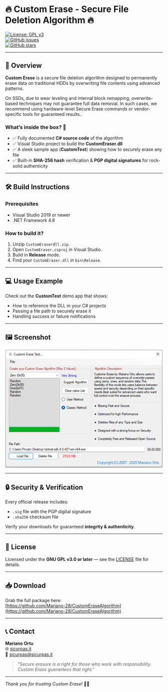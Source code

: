 # 🔥 Custom Erase - Secure File Deletion Algorithm 🔥

[![License: GPL v3](https://img.shields.io/badge/License-GPLv3-blue.svg)](LICENSE)  
[![GitHub issues](https://img.shields.io/github/issues/Mariano-28/CustomEraseAlgorithm)](https://github.com/Mariano-28/CustomEraseAlgorithm/issues)  
[![GitHub stars](https://img.shields.io/github/stars/Mariano-28/CustomEraseAlgorithm?style=social)](https://github.com/Mariano-28/CustomEraseAlgorithm/stargazers)

---

## 🚀 Overview

**Custom Erase** is a secure file deletion algorithm designed to permanently erase data on traditional HDDs by overwriting file contents using advanced patterns.

On SSDs, due to wear leveling and internal block remapping, overwrite-based techniques may not guarantee full data removal. In such cases, we recommend using hardware-level Secure Erase commands or vendor-specific tools for guaranteed results..

### What’s inside the box? 🎁

- ✅ Fully documented **C# source code** of the algorithm  
- ✅ Visual Studio project to build the **CustomEraser.dll**  
- ✅ A sleek sample app (**CustomTest**) showing how to securely erase any file  
- ✅ Built-in **SHA-256 hash** verification & **PGP digital signatures** for rock-solid authenticity  

---

## 🛠️ Build Instructions

### Prerequisites

- Visual Studio 2019 or newer  
- .NET Framework 4.8  

### How to build it?

1. Unzip `CustomEraserdll.zip`.  
2. Open `CustomEraser.csproj` in Visual Studio.  
3. Build in **Release** mode.  
4. Find your `CustomEraser.dll` in `bin\Release`.  

---

## 💻 Usage Example

Check out the **CustomTest** demo app that shows:

- How to reference the DLL in your C# projects  
- Passing a file path to securely erase it  
- Handling success or failure notifications  

---

## 🖼️ Screenshot

![CustomEraser Demo](Customtest.png)

---

## 🔒 Security & Verification

Every official release includes:

- `.sig` file with the PGP digital signature  
- `.sha256` checksum file  

Verify your downloads for guaranteed **integrity & authenticity**.

---

## 📜 License

Licensed under the **GNU GPL v3.0 or later** — see the [LICENSE](LICENSE) file for details.

---

## 📥 Download

Grab the full package here:  
[https://github.com/Mariano-28/CustomEraseAlgorithm](https://github.com/Mariano-28/CustomEraseAlgorithm)

---

## 📞 Contact

**Mariano Ortu**  
🌐 [sicurpas.it](https://www.sicurpas.it)  
📧 sicurpas@sicurpas.it  

> *"Secure erasure is a right for those who work with responsibility. Custom Erase guarantees that right."*

---

*Thank you for trusting Custom Erase!* 🚀✨
